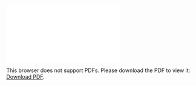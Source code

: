 <object data="christ-in-song/CIS1908pdfs/020.pdf" type="application/pdf" width="100%" height="1024px">
    <embed src="christ-in-song/CIS1908pdfs/020.pdf">
        <p>This browser does not support PDFs. Please download the PDF to view it: <a href="christ-in-song/CIS1908pdfs/020.pdf">Download PDF</a>.</p>
    </embed>
</object>
